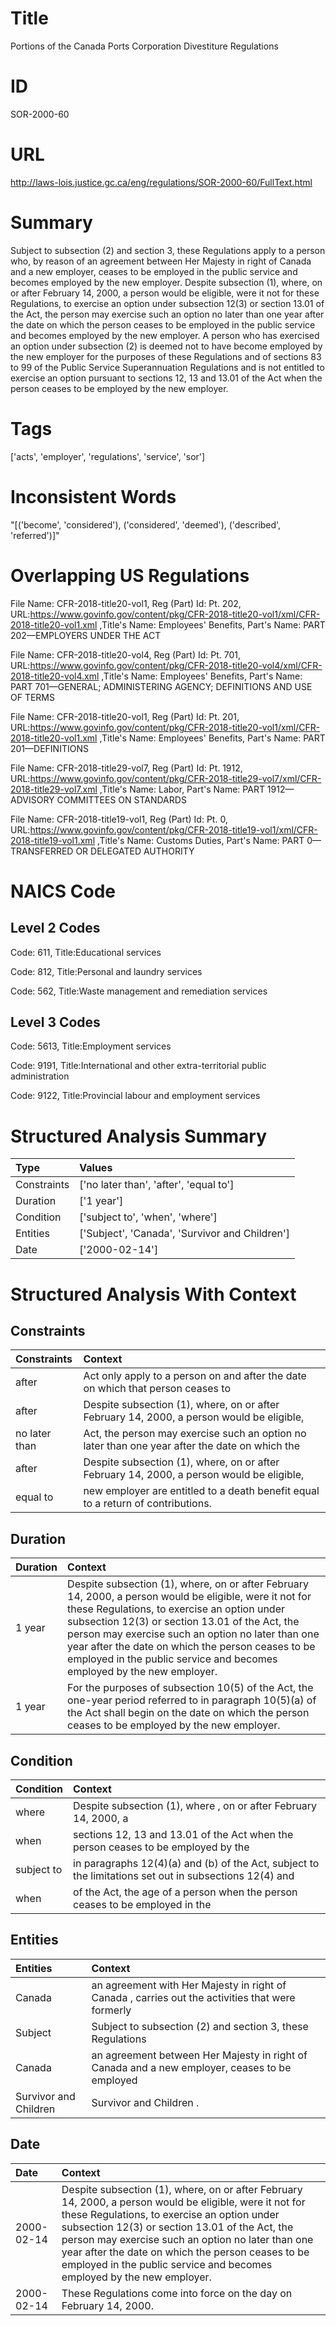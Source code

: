 # Title
Portions of the Canada Ports Corporation Divestiture Regulations


# ID
SOR-2000-60

# URL
http://laws-lois.justice.gc.ca/eng/regulations/SOR-2000-60/FullText.html


# Summary
Subject to subsection (2) and section 3, these Regulations apply to a person who, by reason of an agreement between Her Majesty in right of Canada and a new employer, ceases to be employed in the public service and becomes employed by the new employer.
Despite subsection (1), where, on or after February 14, 2000, a person would be eligible, were it not for these Regulations, to exercise an option under subsection 12(3) or section 13.01 of the Act, the person may exercise such an option no later than one year after the date on which the person ceases to be employed in the public service and becomes employed by the new employer.
A person who has exercised an option under subsection (2) is deemed not to have become employed by the new employer for the purposes of these Regulations and of sections 83 to 99 of the  Public Service Superannuation Regulations  and is not entitled to exercise an option pursuant to sections 12, 13 and 13.01 of the Act when the person ceases to be employed by the new employer.


# Tags
['acts', 'employer', 'regulations', 'service', 'sor']


# Inconsistent Words
"[('become', 'considered'), ('considered', 'deemed'), ('described', 'referred')]"


# Overlapping US Regulations
File Name: CFR-2018-title20-vol1, Reg (Part) Id: Pt. 202, URL:https://www.govinfo.gov/content/pkg/CFR-2018-title20-vol1/xml/CFR-2018-title20-vol1.xml
,Title's Name: Employees' Benefits, Part's Name: PART 202—EMPLOYERS UNDER THE ACT

File Name: CFR-2018-title20-vol4, Reg (Part) Id: Pt. 701, URL:https://www.govinfo.gov/content/pkg/CFR-2018-title20-vol4/xml/CFR-2018-title20-vol4.xml
,Title's Name: Employees' Benefits, Part's Name: PART 701—GENERAL; ADMINISTERING AGENCY; DEFINITIONS AND USE OF TERMS

File Name: CFR-2018-title20-vol1, Reg (Part) Id: Pt. 201, URL:https://www.govinfo.gov/content/pkg/CFR-2018-title20-vol1/xml/CFR-2018-title20-vol1.xml
,Title's Name: Employees' Benefits, Part's Name: PART 201—DEFINITIONS

File Name: CFR-2018-title29-vol7, Reg (Part) Id: Pt. 1912, URL:https://www.govinfo.gov/content/pkg/CFR-2018-title29-vol7/xml/CFR-2018-title29-vol7.xml
,Title's Name: Labor, Part's Name: PART 1912—ADVISORY COMMITTEES ON STANDARDS

File Name: CFR-2018-title19-vol1, Reg (Part) Id: Pt. 0, URL:https://www.govinfo.gov/content/pkg/CFR-2018-title19-vol1/xml/CFR-2018-title19-vol1.xml
,Title's Name: Customs Duties, Part's Name: PART 0—TRANSFERRED OR DELEGATED AUTHORITY




# NAICS Code
## Level 2 Codes
Code: 611, Title:Educational services

Code: 812, Title:Personal and laundry services

Code: 562, Title:Waste management and remediation services




## Level 3 Codes
Code: 5613, Title:Employment services

Code: 9191, Title:International and other extra-territorial public administration

Code: 9122, Title:Provincial labour and employment services







# Structured Analysis Summary
| Type        | Values                                         |
|:------------|:-----------------------------------------------|
| Constraints | ['no later than', 'after', 'equal to']         |
| Duration    | ['1 year']                                     |
| Condition   | ['subject to', 'when', 'where']                |
| Entities    | ['Subject', 'Canada', 'Survivor and Children'] |
| Date        | ['2000-02-14']                                 |


# Structured Analysis With Context
 


## Constraints
| Constraints   | Context                                                                                        |
|:--------------|:-----------------------------------------------------------------------------------------------|
| after         | Act only apply to a person on and after the date on which that person ceases to                |
| after         | Despite subsection (1), where, on or  after February 14, 2000, a person would be eligible,     |
| no later than | Act, the person may exercise such an option no later than one year after the date on which the |
| after         | Despite subsection (1), where, on or  after February 14, 2000, a person would be eligible,     |
| equal to      | new employer are entitled to a death benefit equal to  a return of contributions.              |


## Duration
| Duration   | Context                                                                                                                                                                                                                                                                                                                                                                                       |
|:-----------|:----------------------------------------------------------------------------------------------------------------------------------------------------------------------------------------------------------------------------------------------------------------------------------------------------------------------------------------------------------------------------------------------|
| 1 year     | Despite subsection (1), where, on or after February 14, 2000, a person would be eligible, were it not for these Regulations, to exercise an option under subsection 12(3) or section 13.01 of the Act, the person may exercise such an option no later than one year after the date on which the person ceases to be employed in the public service and becomes employed by the new employer. |
| 1 year     | For the purposes of subsection 10(5) of the Act, the one-year period referred to in paragraph 10(5)(a) of the Act shall begin on the date on which the person ceases to be employed by the new employer.                                                                                                                                                                                      |


## Condition
| Condition   | Context                                                                                                |
|:------------|:-------------------------------------------------------------------------------------------------------|
| where       | Despite subsection (1),  where , on or after February 14, 2000, a                                      |
| when        | sections 12, 13 and 13.01 of the Act when the person ceases to be employed by the                      |
| subject to  | in paragraphs 12(4)(a) and (b) of the Act, subject to the limitations set out in subsections 12(4) and |
| when        | of the Act, the age of a person when the person ceases to be employed in the                           |


## Entities
| Entities              | Context                                                                                          |
|:----------------------|:-------------------------------------------------------------------------------------------------|
| Canada                | an agreement with Her Majesty in right of Canada , carries out the activities that were formerly |
| Subject               | Subject to subsection (2) and section 3, these Regulations                                       |
| Canada                | an agreement between Her Majesty in right of Canada and a new employer, ceases to be employed    |
| Survivor and Children | Survivor and Children .                                                                          |


## Date
| Date       | Context                                                                                                                                                                                                                                                                                                                                                                                       |
|:-----------|:----------------------------------------------------------------------------------------------------------------------------------------------------------------------------------------------------------------------------------------------------------------------------------------------------------------------------------------------------------------------------------------------|
| 2000-02-14 | Despite subsection (1), where, on or after February 14, 2000, a person would be eligible, were it not for these Regulations, to exercise an option under subsection 12(3) or section 13.01 of the Act, the person may exercise such an option no later than one year after the date on which the person ceases to be employed in the public service and becomes employed by the new employer. |
| 2000-02-14 | These Regulations come into force on the day on February 14, 2000.                                                                                                                                                                                                                                                                                                                            |


